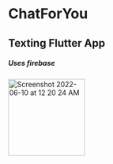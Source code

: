 # ChatForYou
## Texting Flutter App
##### Uses firebase


<img width="155" alt="Screenshot 2022-06-10 at 12 20 24 AM" src="https://user-images.githubusercontent.com/104509363/172921956-78c42dda-7aa6-498b-9782-25834748f8bc.png">

